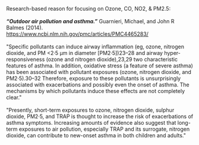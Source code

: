 Research-based reason for focusing on Ozone, CO, NO2, & PM2.5:</br>
<br/>
<i><b>“Outdoor air pollution and asthma.”</b></i> Guarnieri, Michael, and John R Balmes (2014).</br>
https://www.ncbi.nlm.nih.gov/pmc/articles/PMC4465283/</br>
</br>
"Specific pollutants can induce airway inflammation (eg, ozone, nitrogen dioxide, and PM <2·5 μm in diameter [PM2·5])23–28 and airway hyper-responsiveness (ozone and nitrogen dioxide),23,29 two characteristic features of asthma. In addition, oxidative stress (a feature of severe asthma) has been associated with pollutant exposures (ozone, nitrogen dioxide, and PM2·5).30–32 Therefore, exposure to these pollutants is unsurprisingly associated with exacerbations and possibly even the onset of asthma. The mechanisms by which pollutants induce these effects are not completely clear."
</br></br>
"Presently, short-term exposures to ozone, nitrogen dioxide, sulphur dioxide, PM2·5, and TRAP is thought to increase the risk of exacerbations of asthma symptoms. Increasing amounts of evidence also suggest that long-term exposures to air pollution, especially TRAP and its surrogate, nitrogen dioxide, can contribute to new-onset asthma in both children and adults." 
